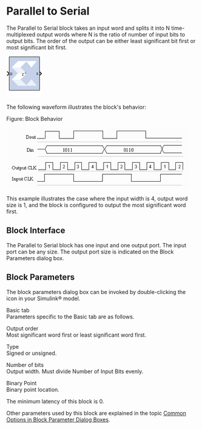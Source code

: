 # Parallel to Serial

The Parallel to Serial block takes an input word and splits it into N
time-multiplexed output words where N is the ratio of number of input
bits to output bits. The order of the output can be either least
significant bit first or most significant bit first.

![](./Images/block.png)

The following waveform illustrates the block's behavior:

Figure: Block Behavior

  
![](./Images/jiv1538085483379.png)  

This example illustrates the case where the input width is 4, output
word size is 1, and the block is configured to output the most
significant word first.

## Block Interface

The Parallel to Serial block has one input and one output port. The
input port can be any size. The output port size is indicated on the
Block Parameters dialog box.

## Block Parameters

The block parameters dialog box can be invoked by double-clicking the
icon in your Simulink® model.

Basic tab  
Parameters specific to the Basic tab are as follows.

Output order  
Most significant word first or least significant word first.

Type  
Signed or unsigned.

Number of bits  
Output width. Must divide Number of Input Bits evenly.

Binary Point  
Binary point location.

The minimum latency of this block is 0.

Other parameters used by this block are explained in the topic [Common
Options in Block Parameter Dialog
Boxes](common-options-in-block-parameter-dialog-boxes-aa1032308.html).
